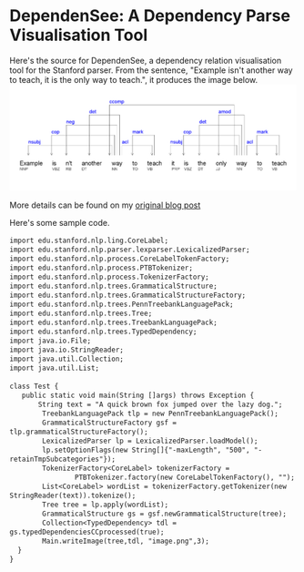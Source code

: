 DependenSee: A Dependency Parse Visualisation Tool
================================

Here's the source for DependenSee, a dependency relation visualisation tool for the Stanford parser. 
From the sentence, "Example isn't another way to teach, it is the only way to teach.", it produces the image below.
![example.png](example.png) 

More details can be found on my [original blog post](http://chaoticity.com/dependensee-a-dependency-parse-visualisation-tool/)

Here's some sample code. 


    import edu.stanford.nlp.ling.CoreLabel;
    import edu.stanford.nlp.parser.lexparser.LexicalizedParser;
    import edu.stanford.nlp.process.CoreLabelTokenFactory;
    import edu.stanford.nlp.process.PTBTokenizer;
    import edu.stanford.nlp.process.TokenizerFactory;
    import edu.stanford.nlp.trees.GrammaticalStructure;
    import edu.stanford.nlp.trees.GrammaticalStructureFactory;
    import edu.stanford.nlp.trees.PennTreebankLanguagePack;
    import edu.stanford.nlp.trees.Tree;
    import edu.stanford.nlp.trees.TreebankLanguagePack;
    import edu.stanford.nlp.trees.TypedDependency;
    import java.io.File;
    import java.io.StringReader;
    import java.util.Collection;
    import java.util.List;
    
    class Test {
       public static void main(String []args) throws Exception {
           String text = "A quick brown fox jumped over the lazy dog.";
            TreebankLanguagePack tlp = new PennTreebankLanguagePack();
            GrammaticalStructureFactory gsf = tlp.grammaticalStructureFactory();
            LexicalizedParser lp = LexicalizedParser.loadModel();
            lp.setOptionFlags(new String[]{"-maxLength", "500", "-retainTmpSubcategories"});
            TokenizerFactory<CoreLabel> tokenizerFactory =
                    PTBTokenizer.factory(new CoreLabelTokenFactory(), "");
            List<CoreLabel> wordList = tokenizerFactory.getTokenizer(new StringReader(text)).tokenize();
            Tree tree = lp.apply(wordList);    
            GrammaticalStructure gs = gsf.newGrammaticalStructure(tree);
            Collection<TypedDependency> tdl = gs.typedDependenciesCCprocessed(true);
            Main.writeImage(tree,tdl, "image.png",3);
      }
    }
